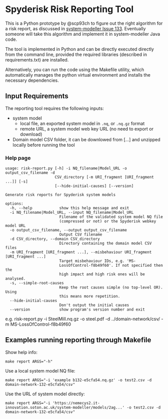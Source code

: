 # Spyderisk Risk Reporting Tool

This is a Python prototype by @scp93ch to figure out the right algorithm for a
risk report, as discussed in [system-modeller Issue
133](https://github.com/Spyderisk/system-modeller/issues/133). Eventually
someone will take this algorithm and implement it in system-modeller Java code.

The tool is implemented in Python and can be directly executed directly from
the command line, provided the required libraries (described in
requirements.txt) are installed.

Alternatively, you can run the code using the Makefile utility, which
automatically manages the python virtual environment and installs the necessary
dependencies.


## Input Requirements

The reporting tool requires the following inputs:

- system model 
   - local file, an exported system model in `.nq`, or `.nq.gz` format
   - remote URL, a system model web key URL (no need to export or download)
- Domain model CSV folder, it can be downlowed from [...] and unzipped locally before running the tool


### Help page

```
usage: risk-report.py [-h] -i NQ_filename|Model_URL -o output_csv_filename -d
                      CSV_directory [-m URI_fragment [URI_fragment ...]] [-s]
                      [--hide-initial-causes] [--version]

Generate risk reports for Spyderisk system models

options:
  -h, --help            show this help message and exit
  -i NQ_filename|Model_URL, --input NQ_filename|Model_URL
                        Filename of the validated system model NQ file
                        (compressed or not) or the Spyderisk webkey model URL
  -o output_csv_filename, --output output_csv_filename
                        Output CSV filename
  -d CSV_directory, --domain CSV_directory
                        Directory containing the domain model CSV files
  -m URI_fragment [URI_fragment ...], --misbehaviour URI_fragment [URI_fragment ...]
                        Target misbehaviour IDs, e.g. 'MS-
                        LossOfControl-f8b49f60'. If not specified then the
                        high impact and high risk ones will be analysed.
  -s, --simple-root-causes
                        Keep the root causes simple (no top-level OR). Using
                        this means more repetition.
  --hide-initial-causes
                        Don't output the initial causes
  --version             show program's version number and exit
```

e.g. risk-report.py -i SteelMill.nq.gz -o steel.pdf -d ../domain-network/csv/ -m MS-LossOfControl-f8b49f60


## Examples running reporting through Makefile

Show help info:


```
make report ARGS="-h"
```

Use a local system model NQ file:
```
make report ARGS="-i 'example b132-e5cfa54.nq.gz' -o test2.csv -d domain-network-132-e5cfa54/csv"
```

Use the URL of system model directly:
```
make report ARGS="-i 'https://nemecys2.it-innovation.soton.ac.uk/system-modeller/models/2ag...' -o test2.csv -d domain-network-132-e5cfa54/csv"
```



